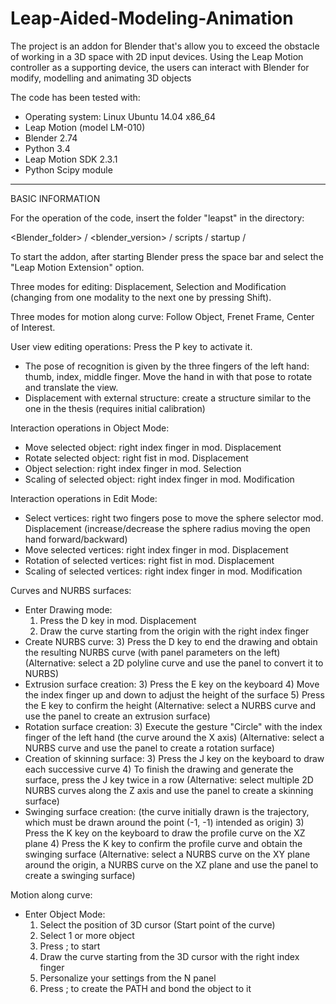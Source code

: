 # Leap-Aided-Modeling-Animation
The project is an addon for Blender that's allow you to exceed the obstacle of working in a 3D space with 2D input devices. Using the Leap Motion controller as a supporting device, the users can interact with Blender for modify, modelling and animating 3D objects 

The code has been tested with:

- Operating system: Linux Ubuntu 14.04 x86_64
- Leap Motion (model LM-010)
- Blender 2.74
- Python 3.4
- Leap Motion SDK 2.3.1
- Python Scipy module

-------------------------------------------------- -----------------------------------------
BASIC INFORMATION

For the operation of the code, insert the folder "leapst" in the directory:

<Blender_folder> / <blender_version> / scripts / startup /

To start the addon, after starting Blender press the space bar and select the "Leap Motion Extension" option.

Three modes for editing: Displacement, Selection and Modification (changing from one modality to the next one by pressing Shift).

Three modes for motion along curve: Follow Object, Frenet Frame, Center of Interest.

User view editing operations:
Press the P key to activate it. 
- The pose of recognition is given by the three fingers of the left hand: thumb, index, middle finger. 
Move the hand in with that pose to rotate and translate the view.
- Displacement with external structure: create a structure similar to the one in the thesis (requires initial calibration)

Interaction operations in Object Mode:
- Move selected object: right index finger in mod. Displacement
- Rotate selected object: right fist in mod. Displacement
- Object selection: right index finger in mod. Selection
- Scaling of selected object: right index finger in mod. Modification

Interaction operations in Edit Mode:
- Select vertices: right two fingers pose to move the sphere selector mod. Displacement
(increase/decrease the sphere radius moving the open hand forward/backward)
- Move selected vertices: right index finger in mod. Displacement
- Rotation of selected vertices: right fist in mod. Displacement
- Scaling of selected vertices: right index finger in mod. Modification

Curves and NURBS surfaces:
- Enter Drawing mode:
  1) Press the D key in mod. Displacement
  2) Draw the curve starting from the origin with the right index finger
- Create NURBS curve:
  3) Press the D key to end the drawing and obtain the resulting NURBS curve (with panel parameters on the left)
  (Alternative: select a 2D polyline curve and use the panel to convert it to NURBS)
- Extrusion surface creation:
  3) Press the E key on the keyboard
  4) Move the index finger up and down to adjust the height of the surface
  5) Press the E key to confirm the height
  (Alternative: select a NURBS curve and use the panel to create an extrusion surface)
- Rotation surface creation:
  3) Execute the gesture "Circle" with the index finger of the left hand (the curve around the X axis)
  (Alternative: select a NURBS curve and use the panel to create a rotation surface)
- Creation of skinning surface:
  3) Press the J key on the keyboard to draw each successive curve
  4) To finish the drawing and generate the surface, press the J key twice in a row
  (Alternative: select multiple 2D NURBS curves along the Z axis and use the panel to create a skinning surface)
- Swinging surface creation:
  (the curve initially drawn is the trajectory, which must be drawn around the point (-1, -1) intended as origin)
  3) Press the K key on the keyboard to draw the profile curve on the XZ plane
  4) Press the K key to confirm the profile curve and obtain the swinging surface
  (Alternative: select a NURBS curve on the XY plane around the origin, a NURBS curve on the XZ plane and use the panel to create a swinging surface)

Motion along curve:
- Enter Object Mode:
  1) Select the position of 3D cursor (Start point of the curve)
  2) Select 1 or more object 
  3) Press ; to start
  4) Draw the curve starting from the 3D cursor with the right index finger
  5) Personalize your settings from the N panel
  6) Press ; to create the PATH and bond the object to it
